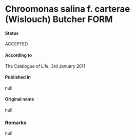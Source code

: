 Chroomonas salina f. carterae (Wislouch) Butcher FORM
=======

#### Status
ACCEPTED

#### According to
The Catalogue of Life, 3rd January 2011

#### Published in
null

#### Original name
null

### Remarks
null